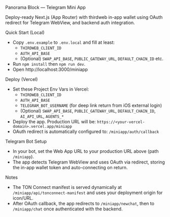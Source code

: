Panorama Block — Telegram Mini App

Deploy-ready Next.js (App Router) with thirdweb in-app wallet using OAuth redirect for Telegram WebView, and backend auth integration.

Quick Start (Local)

- Copy `.env.example` to `.env.local` and fill at least:
  - `THIRDWEB_CLIENT_ID`
  - `AUTH_API_BASE`
  - (Optional) `SWAP_API_BASE`, `PUBLIC_GATEWAY_URL`, `DEFAULT_CHAIN_ID` etc.
- Run `npm install` then `npm run dev`.
- Open http://localhost:3000/miniapp

Deploy (Vercel)

- Set these Project Env Vars in Vercel:
  - `THIRDWEB_CLIENT_ID`
  - `AUTH_API_BASE`
  - `TELEGRAM_BOT_USERNAME` (for deep link return from iOS external login)
  - (Optional) `SWAP_API_BASE`, `PUBLIC_GATEWAY_URL`, `DEFAULT_CHAIN_ID`, `AI_API_URL`, `AGENTS_*`
- Deploy the app. Production URL will be: `https://<your-vercel-domain>.vercel.app/miniapp`
- OAuth redirect is automatically configured to: `/miniapp/auth/callback`

Telegram Bot Setup

- In your bot, set the Web App URL to your production URL above (path `/miniapp`).
- The app detects Telegram WebView and uses OAuth via redirect, storing the in-app wallet token and auto-connecting on return.

Notes

- The TON Connect manifest is served dynamically at `/miniapp/api/tonconnect-manifest` and uses your deployment origin for icon/URL.
- After OAuth callback, the app redirects to `/miniapp/newchat`, then to `/miniapp/chat` once authenticated with the backend.
